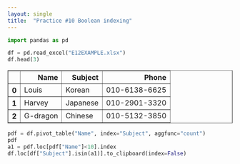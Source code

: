 ```yaml
---
layout: single
title:  "Practice #10 Boolean indexing"
---
```



```python
import pandas as pd
```


```python
df = pd.read_excel("E12EXAMPLE.xlsx")
df.head(3)
```




<div>
<style scoped>
    .dataframe tbody tr th:only-of-type {
        vertical-align: middle;
    }

    .dataframe tbody tr th {
        vertical-align: top;
    }

    .dataframe thead th {
        text-align: right;
    }
</style>
<table border="1" class="dataframe">
  <thead>
    <tr style="text-align: right;">
      <th></th>
      <th>Name</th>
      <th>Subject</th>
      <th>Phone</th>
    </tr>
  </thead>
  <tbody>
    <tr>
      <th>0</th>
      <td>Louis</td>
      <td>Korean</td>
      <td>010-6138-6625</td>
    </tr>
    <tr>
      <th>1</th>
      <td>Harvey</td>
      <td>Japanese</td>
      <td>010-2901-3320</td>
    </tr>
    <tr>
      <th>2</th>
      <td>G-dragon</td>
      <td>Chinese</td>
      <td>010-5132-3850</td>
    </tr>
  </tbody>
</table>
</div>




```python
pdf = df.pivot_table("Name", index="Subject", aggfunc="count")
pdf
a1 = pdf.loc[pdf["Name"]<10].index
df.loc[df["Subject"].isin(a1)].to_clipboard(index=False)
```

